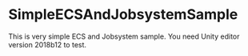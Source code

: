 # SimpleECSAndJobsystemSample
This is very simple ECS and Jobsystem sample. You need Unity editor version 2018b12 to test.
